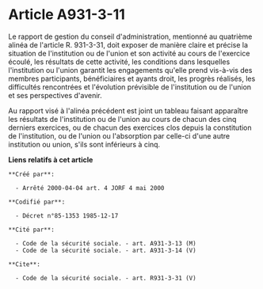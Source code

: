 # Article A931-3-11

Le rapport de gestion du conseil d'administration, mentionné au quatrième alinéa de l'article R. 931-3-31, doit exposer de
manière claire et précise la situation de l'institution ou de l'union et son activité au cours de l'exercice écoulé, les
résultats de cette activité, les conditions dans lesquelles l'institution ou l'union garantit les engagements qu'elle prend
vis-à-vis des membres participants, bénéficiaires et ayants droit, les progrès réalisés, les difficultés rencontrées et
l'évolution prévisible de l'institution ou de l'union et ses perspectives d'avenir. 

Au rapport visé à l'alinéa précédent est joint un tableau faisant apparaître les résultats de l'institution ou de l'union au
cours de chacun des cinq derniers exercices, ou de chacun des exercices clos depuis la constitution de l'institution, ou de
l'union ou l'absorption par celle-ci d'une autre institution ou union, s'ils sont inférieurs à cinq.

**Liens relatifs à cet article**

	**Créé par**:

	  - Arrêté 2000-04-04 art. 4 JORF 4 mai 2000

	**Codifié par**:

	  - Décret n°85-1353 1985-12-17

	**Cité par**:

	  - Code de la sécurité sociale. - art. A931-3-13 (M)
	  - Code de la sécurité sociale. - art. A931-3-14 (V)

	**Cite**:

	  - Code de la sécurité sociale. - art. R931-3-31 (V)
